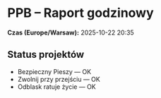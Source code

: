 # PPB – Raport godzinowy
**Czas (Europe/Warsaw):** 2025-10-22 20:35

## Status projektów
- Bezpieczny Pieszy — OK
- Zwolnij przy przejściu — OK
- Odblask ratuje życie — OK

